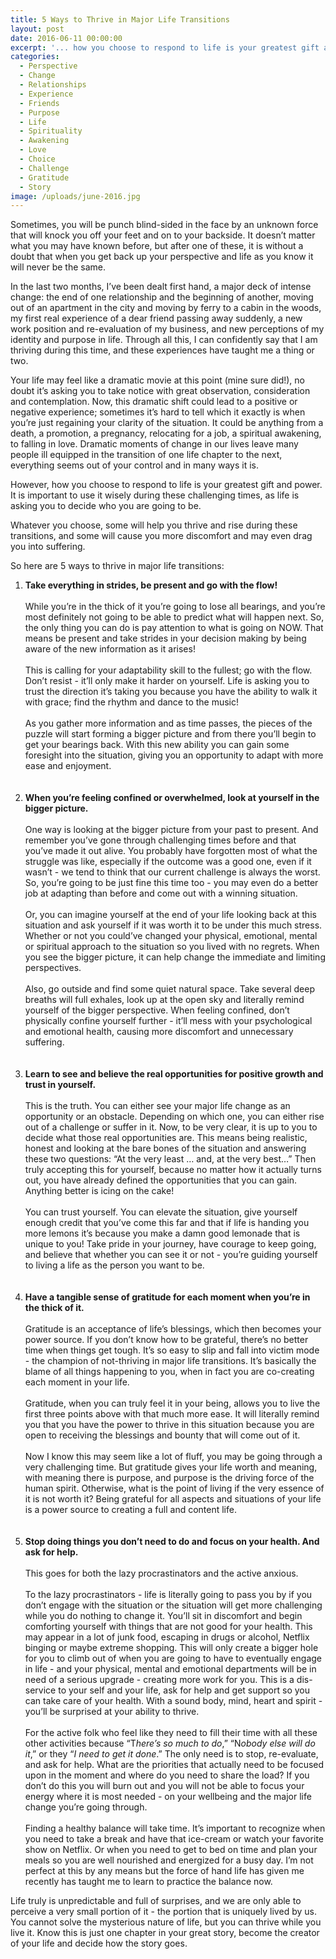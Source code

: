 ```yaml
---
title: 5 Ways to Thrive in Major Life Transitions
layout: post
date: 2016-06-11 00:00:00
excerpt: '... how you choose to respond to life is your greatest gift and power. It is important to use it wisely during these challenging times, as life is asking you to decide who you are going to be...'
categories:
  - Perspective
  - Change
  - Relationships
  - Experience
  - Friends
  - Purpose
  - Life
  - Spirituality
  - Awakening
  - Love
  - Choice
  - Challenge
  - Gratitude
  - Story
image: /uploads/june-2016.jpg
---
```



Sometimes, you will be punch blind-sided in the face by an unknown force that will knock you off your feet and on to your backside. It doesn’t matter what you may have known before, but after one of these, it is without a doubt that when you get back up your perspective and life as you know it will never be the same.&nbsp;

In the last two months, I’ve been dealt first hand, a major deck of intense change: the end of one relationship and the beginning of another, moving out of an apartment in the city and moving by ferry to a cabin in the woods, my first real experience of a dear friend passing away suddenly, a new work position and re-evaluation of my business, and new perceptions of my identity and purpose in life. Through all this, I can confidently say that I am thriving during this time, and these experiences have taught me a thing or two.

Your life may feel like a dramatic movie at this point (mine sure did!), no doubt it’s asking you to take notice with great observation, consideration and contemplation. Now, this dramatic shift could lead to a positive or negative experience; sometimes it’s hard to tell which it exactly is when you’re just regaining your clarity of the situation. It could be anything from a death, a promotion, a pregnancy, relocating for a job, a spiritual awakening, to falling in love. Dramatic moments of change in our lives leave many people ill equipped in the transition of one life chapter to the next, everything seems out of your control and in many ways it is.

However, how you choose to respond to life is your greatest gift and power. It is important to use it wisely during these challenging times, as life is asking you to decide who you are going to be.&nbsp;

Whatever you choose, some will help you thrive and rise during these transitions, and some will cause you more discomfort and may even drag you into suffering.&nbsp;

So here are 5 ways to thrive in major life transitions:

1. **Take everything in strides, be present and go with the flow!**
   <br>
   <br>While you’re in the thick of it you’re going to lose all bearings, and you’re most definitely not going to be able to predict what will happen next. So, the only thing you can do is pay attention to what is going on NOW. That means be present and take strides in your decision making by being aware of the new information as it arises!
   <br>
   <br>This is calling for your adaptability skill to the fullest; go with the flow. Don’t resist - it’ll only make it harder on yourself. Life is asking you to trust the direction it’s taking you because you have the ability to walk it with grace; find the rhythm and dance to the music!
   <br>
   <br>As you gather more information and as time passes, the pieces of the puzzle will start forming a bigger picture and from there you’ll begin to get your bearings back. With this new ability you can gain some foresight into the situation, giving you an opportunity to adapt with more ease and enjoyment.
   <br>
   <br>&nbsp;
2. **When you’re feeling confined or overwhelmed, look at yourself in the bigger picture.**
   <br>
   <br>One way is looking at the bigger picture from your past to present. And remember you’ve gone through challenging times before and that you’ve made it out alive. You probably have forgotten most of what the struggle was like, especially if the outcome was a good one, even if it wasn’t - we tend to think that our current challenge is always the worst. So, you’re going to be just fine this time too - you may even do a better job at adapting than before and come out with a winning situation.
   <br>
   <br>Or, you can imagine yourself at the end of your life looking back at this situation and ask yourself if it was worth it to be under this much stress. Whether or not you could’ve changed your physical, emotional, mental or spiritual approach to the situation so you lived with no regrets. When you see the bigger picture, it can help change the immediate and limiting perspectives.&nbsp;
   <br>
   <br>Also, go outside and find some quiet natural space. Take several deep breaths will full exhales, look up at the open sky and literally remind yourself of the bigger perspective. When feeling confined, don’t physically confine yourself further - it’ll mess with your psychological and emotional health, causing more discomfort and unnecessary suffering.
   <br>
   <br>&nbsp;
3. **Learn to see and believe the real opportunities for positive growth and trust in yourself.**
   <br>
   <br>This is the truth. You can either see your major life change as an opportunity or an obstacle. Depending on which one, you can either rise out of a challenge or suffer in it. Now, to be very clear, it is up to you to decide what those real opportunities are. This means being realistic, honest and looking at the bare bones of the situation and answering these two questions: “At the very least … and, at the very best…” Then truly accepting this for yourself, because no matter how it actually turns out, you have already defined the opportunities that you can gain. Anything better is icing on the cake!
   <br>
   <br>You can trust yourself. You can elevate the situation, give yourself enough credit that you’ve come this far and that if life is handing you more lemons it’s because you make a damn good lemonade that is unique to you! Take pride in your journey, have courage to keep going, and believe that whether you can see it or not - you’re guiding yourself to living a life as the person you want to be.
   <br>
   <br>&nbsp;
4. **Have a tangible sense of gratitude for each moment when you’re in the thick of it.**
   <br>
   <br>Gratitude is an acceptance of life’s blessings, which then becomes your power source. If you don’t know how to be grateful, there’s no better time when things get tough. It’s so easy to slip and fall into victim mode - the champion of not-thriving in major life transitions. It’s basically the blame of all things happening to you, when in fact you are co-creating each moment in your life.
   <br>
   <br>Gratitude, when you can truly feel it in your being, allows you to live the first three points above with that much more ease. It will literally remind you that you have the power to thrive in this situation because you are open to receiving the blessings and bounty that will come out of it.
   <br>
   <br>Now I know this may seem like a lot of fluff, you may be going through a very challenging time. But gratitude gives your life worth and meaning, with meaning there is purpose, and purpose is the driving force of the human spirit. Otherwise, what is the point of living if the very essence of it is not worth it? Being grateful for all aspects and situations of your life is a power source to creating a full and content life.
   <br>
   <br>&nbsp;
5. **Stop doing things you don’t need to do and focus on your health. And ask for help.**
   <br>
   <br>This goes for both the lazy procrastinators and the active anxious.
   <br>
   <br>To the lazy procrastinators - life is literally going to pass you by if you don’t engage with the situation or the situation will get more challenging while you do nothing to change it. You’ll sit in discomfort and begin comforting yourself with things that are not good for your health. This may appear in a lot of junk food, escaping in drugs or alcohol, Netflix binging or maybe extreme shopping. This will only create a bigger hole for you to climb out of when you are going to have to eventually engage in life - and your physical, mental and emotional departments will be in need of a serious upgrade - creating more work for you. This is a dis-service to your self and your life, ask for help and get support so you can take care of your health. With a sound body, mind, heart and spirit - you’ll be surprised at your ability to thrive.
   <br>
   <br>For the active folk who feel like they need to fill their time with all these other activities because “T*here’s so much to do*,” “N*obody else will do it*,” or they “*I need to get it done*.” The only need is to stop, re-evaluate, and ask for help. What are the priorities that actually need to be focused upon in the moment and where do you need to share the load? If you don’t do this you will burn out and you will not be able to focus your energy where it is most needed - on your wellbeing and the major life change you’re going through.
   <br>
   <br>Finding a healthy balance will take time. It’s important to recognize when you need to take a break and have that ice-cream or watch your favorite show on Netflix. Or when you need to get to bed on time and plan your meals so you are well nourished and energized for a busy day. I’m not perfect at this by any means but the force of hand life has given me recently has taught me to learn to practice the balance now.&nbsp;

Life truly is unpredictable and full of surprises, and we are only able to perceive a very small portion of it - the portion that is uniquely lived by us. You cannot solve the mysterious nature of life, but you can thrive while you live it. Know this is just one chapter in your great story, become the creator of your life and decide how the story goes.